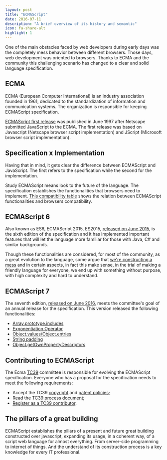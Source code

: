 ```yaml
---
layout: post
title: "ECMAScript"
date: 2016-07-11
description: "A brief overview of its history and semantic"
icon: fa-share-alt
highlight: 1
---
```


One of the main obstacles faced by web developers during early days was the completely mess behavior between different browsers. Those days, web development was oriented to browsers. Thanks to ECMA and the community this challenging scenario has changed to a clear and solid language specification.

## ECMA
ECMA (European Computer International) is an industry association founded in 1961, dedicated to the standardization of information and communication systems. The organization is responsible for keeping ECMAScript specification.

[ECMAScript first release](http://www.ecma-international.org/publications/files/ECMA-ST-ARCH/ECMA-262,%201st%20edition,%20June%201997.pdf) was published in June 1997 after Netscape submitted JavaScript to the ECMA. The first release was based on Javascript (Netscape browser script implementation) and JScript (Microsoft browser script implementation).

## Specification x Implementation
Having that in mind, it gets clear the difference between ECMAScript and JavaScript. The first refers to the specification while the second for the implementation.

Study ECMAScript means look to the future of the language. The specification establishes the functionalities that browsers need to implement. [This compatibility table](http://kangax.github.io/compat-table/es6/)  shows the relation between ECMAScript functionalities and browsers compatibility.

## ECMAScript 6
Also known as ES6, ECMAScript 2015, ES2015, [released on June 2015](http://www.ecma-international.org/ecma-262/6.0/ECMA-262.pdf), is the sixth edition of the specification and it has implemented important features that will let the language more familiar for those with Java, C# and similar backgrounds.

Though these functionalities are considered, for most of the community, as a great evolution to the language, some argue that  [we're constructing a mess](https://medium.com/javascript-scene/the-two-pillars-of-javascript-ee6f3281e7f3#.8ufnvhjle) and in certain aspects, in fact this make sense, in the trial of making a friendly language for everyone, we end up with something without purpose, with high complexity and hard to understand.

## ECMAScript 7
The seventh edition, [released on June 2016](http://www.ecma-international.org/publications/files/ECMA-ST/Ecma-262.pdf), meets the committee's goal of an annual release for the specification. This version released the following functionalities:

* [Array.prototype.includes](https://github.com/tc39/Array.prototype.includes/)
* [Exponentiation Operator](https://github.com/rwaldron/exponentiation-operator)
* [Object.values/Object.entries](https://github.com/tc39/proposal-object-values-entries)
* [String padding](https://github.com/tc39/proposal-string-pad-start-end)
* [Object.getOwnPropertyDescriptors](https://github.com/ljharb/proposal-object-getownpropertydescriptors)

## Contributing to ECMAScript
The Ecma [TC39](http://www.ecma-international.org/memento/TC39.htm) committee is responsible for evolving the ECMAScript specification. Everyone who has a proposal for the specification needs to meet the following requirements:

* Accept the TC39 [copyright](http://www.ecma-international.org/memento/Policies/Ecma_Policy_on_Submission_Inclusion_and_Licensing_of_Software.htm) and [patent policies](http://www.ecma-international.org/memento/Policies/Ecma_Royalty-Free_Patent_Policy_Extension_Option.htm);
* Read the [TC39 process document](https://tc39.github.io/process-document/);
* [Register as a TC39 contributor](http://www.ecma-international.org/memento/register_TC39_Royalty_Free_Task_Group.php).

## The pillars of a great building
ECMAScript establishes the pillars of a present and future great building constructed over javascript, expanding its usage, in a coherent way, of a script web language for almost everything. From server-side programming to internet of things. And the understand of its construction process is a key knowledge for every IT professional.